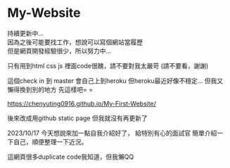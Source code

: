 # My-Website
持續更新中...   
因為之後可能要找工作，想說可以寫個網站當履歷   
但是網頁開發經驗很少，所以努力中...   

只有用到html css js
裡面code很醜，請不要對我太嚴苛 (請不要看，謝謝)

這個check in 到 master 會自己上到heroku
但heroku最近好像不穩定...
但我又懶得換到別的地方
先這樣吧= =

https://chenyuting0916.github.io/My-First-Website/

後來改成用github static page
但我就沒有再更新了

2023/10/17
今天想說來加一點自我介紹好了，
給特別有心的面試官
簡單介紹一下自己，順便整理一下近況。

這網頁很多duplicate code我知道，但我懶QQ